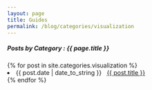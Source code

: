```yaml
---
layout: page
title: Guides
permalink: /blog/categories/visualization
---
```

 
<h5> Posts by Category : {{ page.title }} </h5>

<div class="card">
{% for post in site.categories.visualization %}
 <li class="category-posts"><span>{{ post.date | date_to_string }}</span> &nbsp; <a href="{{ post.url }}">{{ post.title }}</a></li>
{% endfor %}
</div>